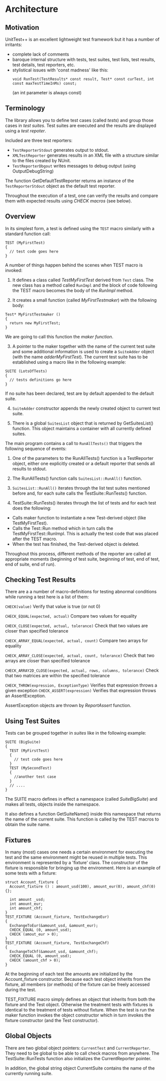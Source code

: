 
# Architecture

## Motivation ##
UnitTest++ is an excellent lightweight test framework but it has a number of
irritants:

* complete lack of comments
* baroque internal structure with tests, test suites, test lists, test results, test details,
test reporters, etc.
* stylistical issues with 'const madness' like this:
  ```
  void RunTest(TestResults* const result, Test* const curTest, int const maxTestTimeInMs) const;
  ```
  (an int parameter is always const)

## Terminology ##
The library allows you to define test cases (called _tests_) and group those cases
in _test suites_. Test suites are executed and the results are displayed using
a _test repoter_.

Included are three test reporters: 
* `TestReporterStdout` generates output to stdout.
* `XMLTestReporter` generates results in an XML file with a structure similar
to the files created by NUnit.
* `TestReporterDbgout` writes messages to debug output (using OutputDebugString)

The function GetDefaultTestReporter returns an instance of the `TestReporterStdout`
object as the default test reporter.

Throughout the execution of a test, one can verify the results and compare them with
expected results using _CHECK macros_ (see below).

## Overview ##
In its simplest form, a test is defined using the `TEST` macro similarly with a
standard function call:
```
TEST (MyFirstTest)
{
  // test code goes here
}
```
A number of things happen behind the scenes when TEST macro is invoked:

1. It defines a class called _TestMyFirstTest_ derived from
`Test` class. The new class has a method called `RunImpl` and the block of code
following the TEST macro becomes the body of the _RunImpl_ method.

2. It creates a small function (called _MyFirstTestmaker_) with the following body:
```
Test* MyFirstTestmaker ()
{
  return new MyFirstTest;
}
```
We are going to call this function the _maker function_.

3. A pointer to the maker together with the name of the current test suite and
some additional information is used to create a `SuiteAdder` object 
(with the name _adderMyFirstTest_). The current test suite has to be established
using a macro like in the following example:
```
SUITE (LotsOfTests)
{
  // tests definitions go here
}
```
If no suite has been declared, test are by default appended to the default suite.

4. `SuiteAdder` constructor appends the newly created object to current test
suite.

5. There is a global `SuitesList` object that is returned by GetSuitesList()
function. This object maintains a container with all currently defined suites.

The main program contains a call to `RunAllTests()` that triggers the following 
sequence of events:

1. One of the parameters to the RunAllTests() function is a TestReporter object,
either one explicitly created or a default reporter that sends all results to stdout.

2. The RunAllTests() function calls `SuitesList::RunAll()` function.

3. `SuitesList::RunAll()` iterates through the list  test suites mentioned before
and, for each suite calls the TestSuite::RunTests() function. 

4. TestSuite::RunTests() iterates through the list of tests and for each test does
the following:
  + Calls maker function to instantiate a new Test-derived object (like TestMyFirstTest).
  + Calls the Test::Run method which in turn calls the TestMyFirstTest::RunImpl.
     This is actually the test code that was placed after the TEST macro.
  + When the test has finished, the Test-derived object is deleted.

Throughout this process, different methods of the reporter are called at appropriate
moments (beginning of test suite, beginning of test, end of test, end of suite,
end of run).


## Checking Test Results ##
There are a a number of macro-definitions for testing abnormal conditions while
running a test here is a list of them:

`CHECK(value)`  Verify that value is true (or not 0) 

`CHECK_EQUAL(expected, actual)` Compare two values for equality

`CHECK_CLOSE(expected, actual, tolerance)` Check that two values are closer than
 specified tolerance
 
`CHECK_ARRAY_EQUAL(expected, actual, count)` Compare two arrays for equality

`CHECK_ARRAY_CLOSE(expected, actual, count, tolerance)` Check that two arrays
 are closer than specified tolerance
 
`CHECK_ARRAY2D_CLOSE(expected, actual, rows, columns, tolerance)` Check that
 two matrices are within the specified tolerance
 
`CHECK_THROW(expression, ExceptionType)` Verifies that expression throws a given exception
`CHECK_ASSERT(expression)` Verifies that expression throws an AssertException. 

AssertException objects are thrown by _ReportAssert_ function.

## Using Test Suites ##
Tests can be grouped together in _suites_ like in the following example:
``````
SUITE (BigSuite)
{
  TEST (MyFirstTest)
  {
    // test code goes here
  }
  TEST (MySecondTest)
  {
    //another test case
  }
  // ....
}
``````
The SUITE macro defines in effect a namespace (called _SuiteBigSuite_) and makes
all tests, objects inside the namespace.

It also defines a function GetSuiteName() inside this namespace that returns the
name of the current suite. This function is called by the TEST macros to obtain
the suite name.

## Fixtures ##
In many (most) cases one needs a certain environment for executing the test and
the same environment might be reused in multiple tests. This environment is
represented by a 'fixture' class. The constructor of the fixture is responsible
for bringing up the environment. Here is an example of some tests with a fixture:
``````
struct Account_fixture {
  Account_fixture () : amount_usd(100), amount_eur(0), amount_chf(0) {};

  int amount _usd;
  int amount_eur;
  int amount_chf;
}
TEST_FIXTURE (Account_fixture, TestExchangeEur)
{
  ExchangeToEur(&amount_usd, &amount_eur);
  CHECK_EQUAL (0, amount_usd);
  CHECK (amout_eur > 0);
}
TEST_FIXTURE (Account_fixture, TestExchangeChf)
{
  ExchangeToChf(&amount_usd, &amount_chf);
  CHECK_EQUAL (0, amount_usd);
  CHECK (amount_chf > 0);
}
``````
At the beginning of each test the amounts are initialized by the Account_fixture
constructor. Because each test object inherits from the fixture, all members
(or methods) of the fixture can be freely accessed during the test.

TEST_FIXTURE macro simply defines an object that inherits from both the fixture
and the Test object. Otherwise the treatment tests with fixtures is identical
to the treatment of tests without fixture. When the test is run the maker function
invokes the object constructor which in turn invokes the fixture constructor
(and the Test constructor).

## Global Objects ##
There are two global object pointers: `CurrentTest` and `CurrentReporter`.
They need to be global to be able to call check macros from anywhere.
The TestSuite::RunTests function also initializes the CurrentReporter pointer.

In addition, the global string object CurrentSuite contains the name of the
currently running suite.

